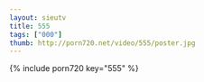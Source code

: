 ```yaml
--- 
layout: sieutv
title: 555
tags: ["000"]
thumb: http://porn720.net/video/555/poster.jpg
---
```

{% include porn720 key="555" %} 
